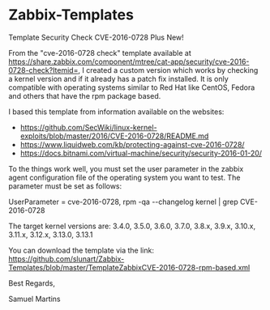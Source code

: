 # Zabbix-Templates

Template Security Check CVE-2016-0728 Plus New!

From the "cve-2016-0728 check" template available at https://share.zabbix.com/component/mtree/cat-app/security/cve-2016-0728-check?Itemid=, I created a custom version which works by checking a kernel version and if it already has a patch fix installed. It is only compatible with operating systems similar to Red Hat like CentOS, Fedora and others that have the rpm package based.

I based this template from information available on the websites:
- https://github.com/SecWiki/linux-kernel-exploits/blob/master/2016/CVE-2016-0728/README.md
- https://www.liquidweb.com/kb/protecting-against-cve-2016-0728/
- https://docs.bitnami.com/virtual-machine/security/security-2016-01-20/

To the things work well, you must set the user parameter in the zabbix agent configuration file of the operating system you want to test. The parameter must be set as follows:

UserParameter = cve-2016-0728, rpm -qa --changelog kernel | grep CVE-2016-0728

The target kernel versions are:
3.4.0, 3.5.0, 3.6.0, 3.7.0, 3.8.x, 3.9.x, 3.10.x, 3.11.x, 3.12.x, 3.13.0, 3.13.1

You can download the template via the link:
https://github.com/slunart/Zabbix-Templates/blob/master/TemplateZabbixCVE-2016-0728-rpm-based.xml

Best Regards,

Samuel Martins
